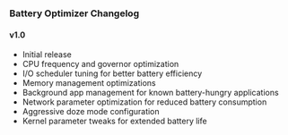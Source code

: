 ### Battery Optimizer Changelog

#### v1.0
* Initial release
* CPU frequency and governor optimization
* I/O scheduler tuning for better battery efficiency
* Memory management optimizations
* Background app management for known battery-hungry applications
* Network parameter optimization for reduced battery consumption
* Aggressive doze mode configuration
* Kernel parameter tweaks for extended battery life
